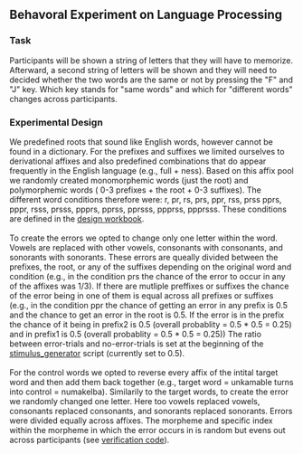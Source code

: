## Behavoral Experiment on Language Processing

### Task
Participants will be shown a string of letters that they will have to memorize. Afterward, a second string of letters will be shown and they will need to decided whether the two words are the same or not by pressing the "F" and "J" key. Which key stands for "same words" and which for "different words" changes across participants. 
  
### Experimental Design
We predefined roots that sound like English words, however cannot be found in a dictionary. For the prefixes and suffixes we limited ourselves to derivational affixes and also predefined combinations that do appear frequently in the English language (e.g., full + ness). Based on this affix pool we randomly created monomorphemic words (just the root) and polymorphemic words ( 0-3 prefixes + the root + 0-3 suffixes). The different word conditions therefore were: r, pr, rs, prs, ppr, rss, prss pprs, pppr, rsss, prsss, ppprs, pprss, pprsss, ppprss, ppprsss. These conditions are defined in the [design workbook](https://github.com/dbechar/Morphemes-Behavioral-Experiment/blob/main/experimental_design/design.csv). 
<br><br>
To create the errors we opted to change only one letter within the word. Vowels are replaced with other vowels, consonants with consonants, and sonorants with sonorants.
These errors are queally divided between the prefixes, the root, or any of the suffixes depending on the original word and condition (e.g., in the condition prs the chance of the error to occur in any of the affixes was 1/3). If there are mutliple preffixes or suffixes the chance of the error being in one of them is equal across all prefixes or suffixes (e.g., in the condition ppr the chance of getting an error in any prefix is 0.5 and the chance to get an error in the root is 0.5. If the error is in the prefix the chance of it being in prefix2 is 0.5 (overall probablity = 0.5 * 0.5 = 0.25) and in prefix1 is 0.5 (overall probablity = 0.5 * 0.5 = 0.25)) 
The ratio between error-trials and no-error-trials is set at the beginning of the [stimulus_generator](https://github.com/dbechar/Morphemes-Behavioral-Experiment/blob/main/code/stimulus_generator.py) script (currently set to 0.5).
<br> <br>
For the control words we opted to reverse every affix of the intital target word and then add them back together (e.g., target word = unkamable turns into control = numakelba). Similarily to the target words, to create the error we randomly changed one letter. Here too vowels replaced vowels, consonants replaced consonants, and sonorants replaced sonorants. Errors were divided equally across affixes. The morpheme and specific index within the morpheme in which the error occurs in is random but evens out across participants (see [verification code](https://github.com/dbechar/Morphemes-Behavioral-Experiment/blob/main/code/verification_code)). 



